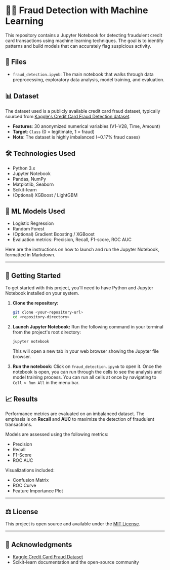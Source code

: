 # 🕵️‍♀️ Fraud Detection with Machine Learning

This repository contains a Jupyter Notebook for detecting fraudulent credit card transactions using machine learning techniques. The goal is to identify patterns and build models that can accurately flag suspicious activity.

## 📁 Files

- `fraud_detection.ipynb`: The main notebook that walks through data preprocessing, exploratory data analysis, model training, and evaluation.

## 📊 Dataset

The dataset used is a publicly available credit card fraud dataset, typically sourced from [Kaggle's Credit Card Fraud Detection dataset](https://www.kaggle.com/datasets/mlg-ulb/creditcardfraud).

- **Features**: 30 anonymized numerical variables (V1–V28, Time, Amount)  
- **Target**: `Class` (0 = legitimate, 1 = fraud)  
- **Note**: The dataset is highly imbalanced (~0.17% fraud cases)

## 🛠️ Technologies Used

- Python 3.x  
- Jupyter Notebook  
- Pandas, NumPy  
- Matplotlib, Seaborn  
- Scikit-learn  
- (Optional) XGBoost / LightGBM

## 🧠 ML Models Used

- Logistic Regression  
- Random Forest  
- (Optional) Gradient Boosting / XGBoost  
- Evaluation metrics: Precision, Recall, F1-score, ROC AUC

Here are the instructions on how to launch and run the Jupyter Notebook, formatted in Markdown.

---

## 🚀 Getting Started

To get started with this project, you'll need to have Python and Jupyter Notebook installed on your system.

1.  **Clone the repository:**
    ```bash
    git clone <your-repository-url>
    cd <repository-directory>
    ```

2.  **Launch Jupyter Notebook:**
    Run the following command in your terminal from the project's root directory:
    ```bash
    jupyter notebook
    ```
    This will open a new tab in your web browser showing the Jupyter file browser.

3.  **Run the notebook:**
    Click on `fraud_detection.ipynb` to open it. Once the notebook is open, you can run through the cells to see the analysis and model training process. You can run all cells at once by navigating to `Cell > Run All` in the menu bar.

## 📈 Results

Performance metrics are evaluated on an imbalanced dataset. The emphasis is on **Recall** and **AUC** to maximize the detection of fraudulent transactions.

Models are assessed using the following metrics:
* Precision
* Recall
* F1-Score
* ROC AUC

Visualizations included:
* Confusion Matrix
* ROC Curve
* Feature Importance Plot

---

## ⚖️ License

This project is open source and available under the [MIT License](https://opensource.org/licenses/MIT).

---

## 🙌 Acknowledgments

* [Kaggle Credit Card Fraud Dataset](https://www.kaggle.com/datasets/mlg-ulb/creditcardfraud)
* Scikit-learn documentation and the open-source community

